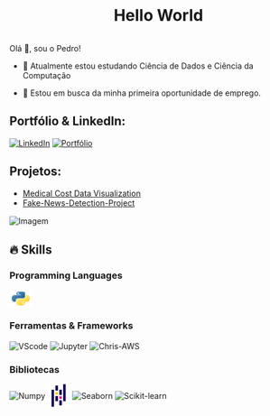<!--título-->
<div id="user-content-toc">
  <ul align="center">
    <summary><h1 style="display: inline-block">Hello World</h1></summary>
</div>

<!-- Presentation -->
<p>
  Olá 👋, sou o Pedro!

  - 🌱 Atualmente estou estudando Ciência de Dados e Ciência da Computação

  - 🔭 Estou em busca da minha primeira oportunidade de emprego.
</p>

<!-- Links -->
## Portfólio & LinkedIn:
[![LinkedIn](https://img.shields.io/badge/LinkedIn-0077B5?style=for-the-badge&logo=linkedin&logoColor=white)](https://www.linkedin.com/in/pedrocobalquini/)
[![Portfólio](https://img.shields.io/badge/Framer-05F?logo=framer&logoColor=fff&style=for-the-badge)](https://ineffable-globe-651971.framer.app/)

<!-- Portfolio -->
## Projetos:
- [Medical Cost Data Visualization](https://github.com/pedrocobalquini/Medical-Cost)
- [Fake-News-Detection-Project](https://github.com/pedrocobalquini/Fake-News-Detection-Project)

<!-- GIF -->
<p align="left">
  <img align="center" src="https://images-wixmp-ed30a86b8c4ca887773594c2.wixmp.com/f/12cbe8a4-f55c-4b40-85bb-d8e1405e7b84/datjp1z-fc3069a4-9ffc-40d0-861b-a53e6a267634.gif?token=eyJ0eXAiOiJKV1QiLCJhbGciOiJIUzI1NiJ9.eyJzdWIiOiJ1cm46YXBwOjdlMGQxODg5ODIyNjQzNzNhNWYwZDQxNWVhMGQyNmUwIiwiaXNzIjoidXJuOmFwcDo3ZTBkMTg4OTgyMjY0MzczYTVmMGQ0MTVlYTBkMjZlMCIsIm9iaiI6W1t7InBhdGgiOiJcL2ZcLzEyY2JlOGE0LWY1NWMtNGI0MC04NWJiLWQ4ZTE0MDVlN2I4NFwvZGF0anAxei1mYzMwNjlhNC05ZmZjLTQwZDAtODYxYi1hNTNlNmEyNjc2MzQuZ2lmIn1dXSwiYXVkIjpbInVybjpzZXJ2aWNlOmZpbGUuZG93bmxvYWQiXX0.3wHOSA8fr6drprY3vNEo-4rCuIpzJlStCJtNg3iJR2o" alt="Imagem">
</p>

## 🔥 Skills
<!-- Skills: Programming Languages -->
  <div style="flex-basis: 48%;">
    <h3>Programming Languages</h3>
    <img align="center" alt="Python" height="30" width="40" src="https://raw.githubusercontent.com/devicons/devicon/master/icons/python/python-original.svg">
  </div>
  
  <!-- Skills: Tools & Frameworks -->
  <div style="flex-basis: 48%;">
    <h3>Ferramentas & Frameworks</h3>
    <img align="center" alt="VScode" height="30" width="40" src="https://cdn.jsdelivr.net/gh/devicons/devicon/icons/vscode/vscode-original.svg">
    <img align="center" alt="Jupyter" height="30" width="40" src="https://cdn.jsdelivr.net/gh/devicons/devicon/icons/jupyter/jupyter-original.svg">
    <img align="center" alt="Chris-AWS" height="30" width="40" src="https://cdn.jsdelivr.net/gh/devicons/devicon/icons/git/git-original.svg">
  </div>
  
  <!-- Skills: Libraries -->
  <div style="flex-basis: 48%;">
    <h3>Bibliotecas</h3>
    <img align="center" alt="Numpy" height="30" width="40" src="https://cdn.jsdelivr.net/gh/devicons/devicon/icons/numpy/numpy-original.svg">
    <img align="center" alt="Pandas" src="https://raw.githubusercontent.com/devicons/devicon/2ae2a900d2f041da66e950e4d48052658d850630/icons/pandas/pandas-original.svg" alt="pandas" width="40" height="40"/>
    <img align="center" alt="Seaborn" src="https://seaborn.pydata.org/_images/logo-mark-lightbg.svg" alt="seaborn" width="40" height="40"/>
    <img align="center" alt="Scikit-learn" src="https://upload.wikimedia.org/wikipedia/commons/0/05/Scikit_learn_logo_small.svg" alt="scikit_learn" width="40" height="40"/>
  </div>
